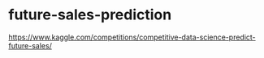 # future-sales-prediction
https://www.kaggle.com/competitions/competitive-data-science-predict-future-sales/
